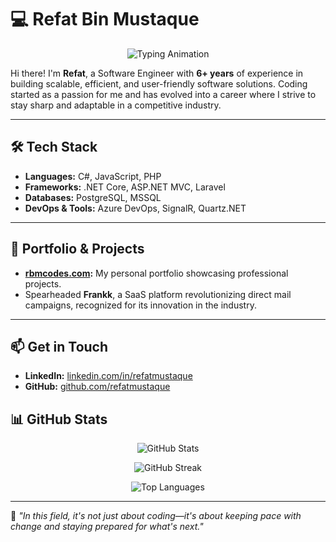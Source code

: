# 💻 Refat Bin Mustaque  

<p align="center">
  <img src="https://readme-typing-svg.herokuapp.com?font=Roboto&size=24&duration=3000&pause=500&color=1D9BF0&center=true&vCenter=true&width=600&lines=Experienced+Software+Engineer;Specializing+in+ASP.NET+Core+and+Scalable+Systems;Open+to+Collaborating+on+Challenging+Projects" alt="Typing Animation">
</p>

Hi there! I'm **Refat**, a Software Engineer with **6+ years** of experience in building scalable, efficient, and user-friendly software solutions. Coding started as a passion for me and has evolved into a career where I strive to stay sharp and adaptable in a competitive industry.  

---

## 🛠️ Tech Stack  
- **Languages:** C#, JavaScript, PHP  
- **Frameworks:** .NET Core, ASP.NET MVC, Laravel  
- **Databases:** PostgreSQL, MSSQL  
- **DevOps & Tools:** Azure DevOps, SignalR, Quartz.NET  

---

## 🌟 Portfolio & Projects  
- **[rbmcodes.com](https://rbmcodes.com):** My personal portfolio showcasing professional projects.  
- Spearheaded **Frankk**, a SaaS platform revolutionizing direct mail campaigns, recognized for its innovation in the industry.  

---

## 📫 Get in Touch  
- **LinkedIn:** [linkedin.com/in/refatmustaque](https://linkedin.com/in/refatmustaque)  
- **GitHub:** [github.com/refatmustaque](https://github.com/refatmustaque)  

## 📊 GitHub Stats

<p align="center">
  <img src="https://github-readme-stats.vercel.app/api?username=refatmustaque&show_icons=true&hide_title=true&theme=algolia" alt="GitHub Stats">
</p>

<p align="center">
  <img src="https://github-readme-streak-stats.herokuapp.com/?user=refatmustaque&theme=algolia" alt="GitHub Streak">
</p>

<p align="center">
  <img src="https://github-readme-stats.vercel.app/api/top-langs/?username=refatmustaque&layout=compact&theme=algolia" alt="Top Languages">
</p>

---
📖 *"In this field, it's not just about coding—it's about keeping pace with change and staying prepared for what's next."*
